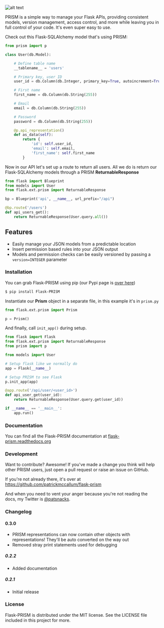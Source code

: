 

![alt text](http://patsnacks.com/wp-content/uploads/2015/10/524x128xflask-font-prism-02-e1444044468717.png.pagespeed.ic.e09xraLMJj.png "Flask-PRISM")

PRISM is a simple way to manage your Flask APIs, providing consistent models, version management, access control, and more while leaving you in full control of your code. It's even super easy to use.

Check out this Flask-SQLAlchemy model that's using PRISM:

```python
from prism import p

class User(db.Model):

    # Define table name
    __tablename__ = 'users'

    # Primary key, user ID
    user_id = db.Column(db.Integer, primary_key=True, autoincrement=True, index=True)

    # First name
    first_name = db.Column(db.String(255))

    # Email
    email = db.Column(db.String(255))

    # Password
    password = db.Column(db.String(255))

    @p.api_representation()
    def as_data(self):
        return {
            'id': self.user_id,
            'email': self.email,
            'first_name': self.first_name
        }
```

Now in our API let's set up a route to return all users. All we do is return our Flask-SQLAlchemy models through a PRISM **ReturnableResponse**

```python
from flask import Blueprint
from models import User
from flask.ext.prism import ReturnableResponse

bp = Blueprint('api', __name__, url_prefix="/api")

@bp.route('/users')
def api_users_get():
    return ReturnableResponse(User.query.all())

```


Features
--------

- Easily manage your JSON models from a predictable location
- Insert permission based rules into your JSON output
- Models and permission checks can be easily versioned by passing a ``version=INTEGER`` parameter




### Installation

You can grab Flask-PRISM using pip (our Pypi page is [over here](https://pypi.python.org/pypi?name=Flask-PRISM&:action=display))

```sh
$ pip install Flask-PRISM
```

Instantiate our **Prism** object in a separate file, in this example it's in ``prism.py``
```python
from flask.ext.prism import Prism

p = Prism()
```

And finally, call ``init_app()`` during setup.
```python
from flask import Flask
from flask.ext.prism import ReturnableResponse
from prism import p

from models import User

# Setup flask like we normally do
app = Flask(__name__)

# Setup PRISM to see Flask
p.init_app(app)

@app.route('/api/user/<user_id>')
def api_user_get(user_id):
    return ReturnableResponse(User.query.get(user_id))

if __name__ == '__main__':
    app.run()
```




### Documentation

You can find all the Flask-PRISM documentation at [flask-prism.readthedocs.org](https://flask-prism.readthedocs.org/)




### Development

Want to contribute? Awesome!
If you've made a change you think will help other PRISM users, just open a pull request or raise an issue on GitHub.

If you're not already there, it's over at <https://github.com/patrickmccallum/flask-prism>

And when you need to vent your anger because you're not reading the docs, my Twitter is [@patsnacks](https://twitter.com/patsnacks).


### Changelog
#### 0.3.0
- PRISM representations can now contain other objects with representations! They'll be auto converted on the way out
- Removed stray print statements used for debugging

##### 0.2.2

- Added documentation

##### 0.2.1
 - Initial release


### License


Flask-PRISM is distributed under the MIT license. See the LICENSE file included in this project for more.


